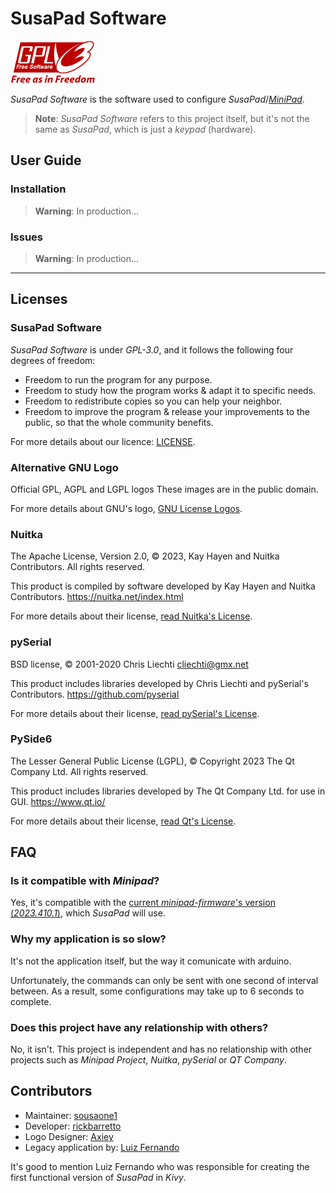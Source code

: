 

# SusaPad Software

![gpl-3.0](./susapad/media/gplv3-with-text-136x68.png)

*SusaPad Software* is the software used to configure *SusaPad*/[*MiniPad*][minipad].

> **Note**: *SusaPad Software* refers to this project itself,
> but it's not the same as *SusaPad*, which is just a *keypad* (hardware).

[minipad]: https://github.com/minipadKB

## User Guide

### Installation

> **Warning**: In production...

### Issues

> **Warning**: In production...

---


## Licenses

### SusaPad Software

*SusaPad Software* is under *GPL-3.0*, and it follows the following
four degrees of freedom:

- Freedom to run the program for any purpose.
- Freedom to study how the program works & adapt it to specific needs.
- Freedom to redistribute copies so you can help your neighbor.
- Freedom to improve the program & release your improvements to the public,
    so that the whole community benefits.

For more details about our licence: [LICENSE](./LICENSE).

### Alternative GNU Logo

Official GPL, AGPL and LGPL logos
These images are in the public domain.

For more details about GNU's logo, [GNU License Logos][gnu-logos].

### Nuitka

The Apache License, Version 2.0,
© 2023, Kay Hayen and Nuitka Contributors. All rights reserved.

This product is compiled by software developed
by Kay Hayen and Nuitka Contributors.
https://nuitka.net/index.html

For more details about their license, [read Nuitka's License][nuitka-license].

### pySerial

BSD license,
© 2001-2020 Chris Liechti <cliechti@gmx.net>

This product includes libraries developed
by Chris Liechti and pySerial's Contributors.
https://github.com/pyserial

For more details about their license, [read pySerial's License][pyserial-license].

### PySide6

The Lesser General Public License (LGPL),
© Copyright 2023 The Qt Company Ltd. All rights reserved.

This product includes libraries developed by The Qt Company Ltd.
for use in GUI.
https://www.qt.io/

For more details about their license, [read Qt's License][qt-license].

[gnu-logos]: https://www.gnu.org/graphics/license-logos.html
[nuitka-license]: https://www.apache.org/licenses/LICENSE-2.0
[pyserial-license]: https://github.com/pyserial/pyserial/blob/master/LICENSE.txt
[qt-license]: https://www.qt.io/licensing/


## FAQ

### Is it compatible with *Minipad*?

Yes, it's compatible with the [current *minipad-firmware*'s
version (*2023.410.1*)][minipad-release],
which *SusaPad* will use.


### Why my application is so slow?

It's not the application itself,
but the way it comunicate with arduino.

Unfortunately, the commands can only be sent with
one second of interval between.
As a result, some configurations may take up to 6 seconds to complete.


### Does this project have any relationship with others?

No, it isn't. This project is independent
and has no relationship with other projects
such as *Minipad Project*, *Nuitka*, *pySerial* or *QT Company*.


[minipad-release]: https://github.com/minipadKB/minipad-firmware/releases/tag/2023.410.1


## Contributors

- Maintainer: [sousaone1][sousa]
- Developer: [rickbarretto][rick]
- Logo Designer: [Axiey][logo]
- Legacy application by: [Luiz Fernando][batatinho]

It's good to mention Luiz Fernando who was responsible for creating
the first functional version of *SusaPad* in *Kivy*.


[sousa]: https://github.com/sousaone1
[rick]: https://github.com/RickBarretto
[logo]: https://osu.ppy.sh/users/11711340
[batatinho]: https://github.com/batatinhoProGamer
